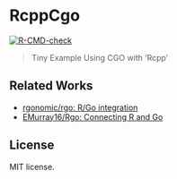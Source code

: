 
<!-- README.md is generated from README.Rmd. Please edit that file -->

# RcppCgo

<!-- badges: start -->

[![R-CMD-check](https://github.com/paithiov909/RcppCgo/workflows/R-CMD-check/badge.svg)](https://github.com/paithiov909/RcppCgo/actions)
<!-- badges: end -->

> Tiny Example Using CGO with ‘Rcpp’

## Related Works

-   [rgonomic/rgo: R/Go integration](https://github.com/rgonomic/rgo)
-   [EMurray16/Rgo: Connecting R and
    Go](https://github.com/EMurray16/Rgo)

## License

MIT license.
